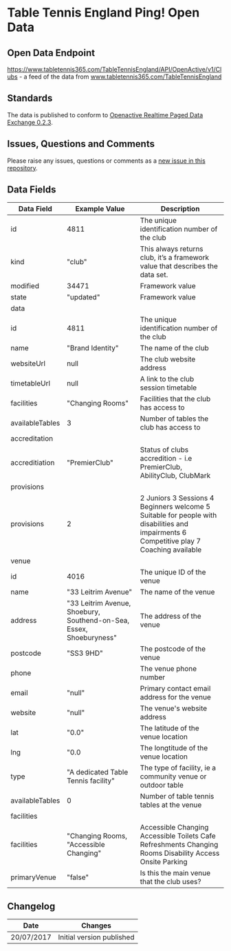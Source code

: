 # Table Tennis England Ping! Open Data

## Open Data Endpoint
https://www.tabletennis365.com/TableTennisEngland/API/OpenActive/v1/Clubs - a feed of the data from www.tabletennis365.com/TableTennisEngland

## Standards
The data is published to conform to [Openactive Realtime Paged Data Exchange 0.2.3](https://www.openactive.io/realtime-paged-data-exchange/0.2.3/).

## Issues, Questions and Comments
Please raise any issues, questions or comments as a [new issue in this repository](https://github.com/table-tennis-england/opendata/issues).

## Data Fields

| Data Field | Example Value | Description |
|---|---|---|
| id | 4811  | The unique identification number of the club | 
| kind | "club"  | This always returns club, it’s a framework value that describes the data set.  | 
| modified | 34471 | Framework value | 
| state | "updated" | Framework value | 
| data |
| id | 4811 | The unique identification number of the club  | 
| name | "Brand Identity" |  The name of the club | 
| websiteUrl | null | The club website address | 
| timetableUrl | null| A link to the club session timetable |
| facilities | "Changing Rooms" | Facilities that the club has access to |
| availableTables | 3 | Number of tables the club has access to
| accreditation |
| accreditiation | "PremierClub" | Status of clubs accredition - i.e PremierClub, AbilityClub, ClubMark |
| provisions |
| provisions | 2 | 2 Juniors 3 Sessions 4 Beginners welcome 5 Suitable for people with disabilities and impairments 6 Competitive play 7 Coaching available |
| venue |
| id | 4016 | The unique ID of the venue  | 
| name | "33 Leitrim Avenue" | The name of the venue  | 
| address | "33 Leitrim Avenue, Shoebury, Southend-on-Sea, Essex, Shoeburyness" | The address of the venue  | 
| postcode | "SS3 9HD" | The postcode of the venue  | 
| phone |  | The venue phone number  | 
| email | "null" | Primary contact email address for the venue  | 
| website | "null" | The venue's website address  | 
| lat | "0.0" | The latitude of the venue location  | 
| lng | "0.0 | The longtitude of the venue location  | 
| type | "A dedicated Table Tennis facility" | The type of facility, ie a community venue or outdoor table  | 
| availableTables | 0 | Number of table tennis tables at the venue  | 
| facilities |
| facilities | "Changing Rooms, "Accessible Changing" | Accessible Changing Accessible Toilets Cafe  Refreshments Changing Rooms Disability Access Onsite Parking  | 
| primaryVenue | "false" | Is this the main venue that the club uses?  | 

## Changelog

| Date | Changes |
|---|---|
| 20/07/2017 | Initial version published |
